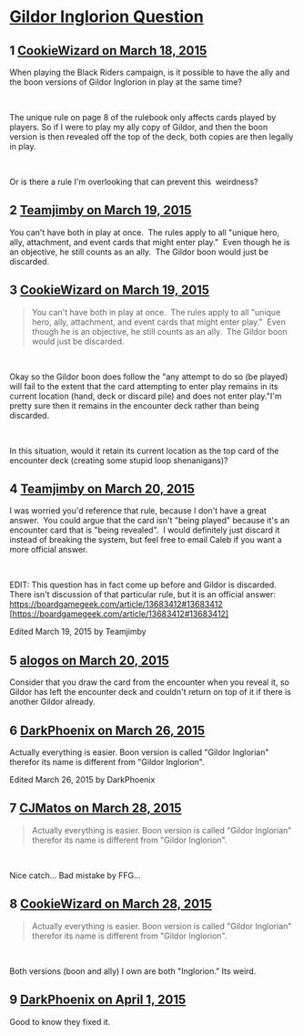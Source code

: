 # [Gildor Inglorion Question](https://community.fantasyflightgames.com/topic/138271-gildor-inglorion-question/)

## 1 [CookieWizard on March 18, 2015](https://community.fantasyflightgames.com/topic/138271-gildor-inglorion-question/?do=findComment&comment=1496221)

When playing the Black Riders campaign, is it possible to have the ally and the boon versions of Gildor Inglorion in play at the same time?

 

The unique rule on page 8 of the rulebook only affects cards played by players. So if I were to play my ally copy of Gildor, and then the boon version is then revealed off the top of the deck, both copies are then legally in play.

 

Or is there a rule I'm overlooking that can prevent this  weirdness? 

## 2 [Teamjimby on March 19, 2015](https://community.fantasyflightgames.com/topic/138271-gildor-inglorion-question/?do=findComment&comment=1496304)

You can't have both in play at once.  The rules apply to all "unique hero, ally, attachment, and event cards that might enter play."  Even though he is an objective, he still counts as an ally.  The Gildor boon would just be discarded.

## 3 [CookieWizard on March 19, 2015](https://community.fantasyflightgames.com/topic/138271-gildor-inglorion-question/?do=findComment&comment=1497926)

> You can't have both in play at once.  The rules apply to all "unique hero, ally, attachment, and event cards that might enter play."  Even though he is an objective, he still counts as an ally.  The Gildor boon would just be discarded.

 

Okay so the Gildor boon does follow the "any attempt to do so (be played) will fail to the extent that the card attempting to enter play remains in its current location (hand, deck or discard pile) and does not enter play."I'm pretty sure then it remains in the encounter deck rather than being discarded.

 

In this situation, would it retain its current location as the top card of the encounter deck (creating some stupid loop shenanigans)?   

## 4 [Teamjimby on March 20, 2015](https://community.fantasyflightgames.com/topic/138271-gildor-inglorion-question/?do=findComment&comment=1498026)

I was worried you'd reference that rule, because I don't have a great answer.  You could argue that the card isn't "being played" because it's an encounter card that is "being revealed".  I would definitely just discard it instead of breaking the system, but feel free to email Caleb if you want a more official answer.

 

EDIT: This question has in fact come up before and Gildor is discarded.  There isn't discussion of that particular rule, but it is an official answer: https://boardgamegeek.com/article/13683412#13683412 [https://boardgamegeek.com/article/13683412#13683412]

Edited March 19, 2015 by Teamjimby

## 5 [alogos on March 20, 2015](https://community.fantasyflightgames.com/topic/138271-gildor-inglorion-question/?do=findComment&comment=1498564)

Consider that you draw the card from the encounter when you reveal it, so Gildor has left the encounter deck and couldn't return on top of it if there is another Gildor already.

## 6 [DarkPhoenix on March 26, 2015](https://community.fantasyflightgames.com/topic/138271-gildor-inglorion-question/?do=findComment&comment=1507510)

Actually everything is easier. Boon version is called "Gildor Inglorian" therefor its name is different from "Gildor Inglorion".

Edited March 26, 2015 by DarkPhoenix

## 7 [CJMatos on March 28, 2015](https://community.fantasyflightgames.com/topic/138271-gildor-inglorion-question/?do=findComment&comment=1511497)

> Actually everything is easier. Boon version is called "Gildor Inglorian" therefor its name is different from "Gildor Inglorion".

 

Nice catch... Bad mistake by FFG...

## 8 [CookieWizard on March 28, 2015](https://community.fantasyflightgames.com/topic/138271-gildor-inglorion-question/?do=findComment&comment=1511564)

> Actually everything is easier. Boon version is called "Gildor Inglorian" therefor its name is different from "Gildor Inglorion".

 

Both versions (boon and ally) I own are both "Inglorion." Its weird. 

## 9 [DarkPhoenix on April 1, 2015](https://community.fantasyflightgames.com/topic/138271-gildor-inglorion-question/?do=findComment&comment=1519191)

Good to know they fixed it.

